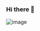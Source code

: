 ### Hi there 👋

![image](https://github.com/hatonthecat/hatonthecat/assets/76194453/259a833c-bd9e-4796-87f6-d5458503a0b1)
